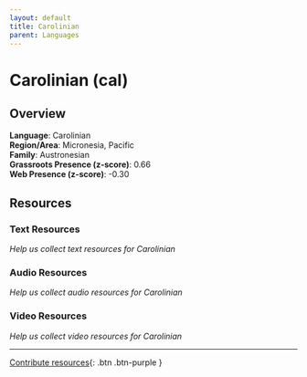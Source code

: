 ```yaml
---
layout: default
title: Carolinian
parent: Languages
---
```


# Carolinian (cal)

## Overview

**Language**: Carolinian  
**Region/Area**: Micronesia, Pacific  
**Family**: Austronesian  
**Grassroots Presence (z-score)**: 0.66  
**Web Presence (z-score)**: -0.30  

## Resources

### Text Resources
*Help us collect text resources for Carolinian*

### Audio Resources
*Help us collect audio resources for Carolinian*

### Video Resources
*Help us collect video resources for Carolinian*

---

[Contribute resources](https://forms.office.com/e/1SfLJx3u1r){: .btn .btn-purple }
